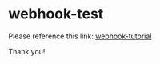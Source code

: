 # webhook-test

Please reference this link: [webhook-tutorial](https://developer.bigcommerce.com/api-docs/getting-started/webhooks/setting-up-webhooks)

Thank you!